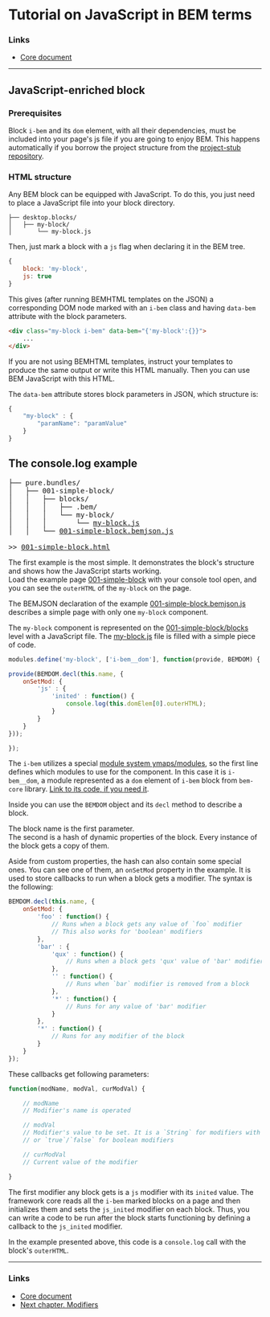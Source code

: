 # Tutorial on JavaScript in BEM terms

### Links
 * [Core document](../00-Intro/00-Intro.en.md)

----------------------------------

## JavaScript-enriched block
### Prerequisites
Block `i-bem` and its `dom` element, with all their dependencies, must be included
into your page's js file if you are going to enjoy BEM. This happens
automatically if you borrow the project structure from the
[project-stub repository](https://github.com/bem/project-stub/).

### HTML structure
Any BEM block can be equipped with JavaScript. To do this, you just need to place
a JavaScript file into your block directory.

```
├── desktop.blocks/
│   ├── my-block/
│       └── my-block.js
```

Then, just mark a block with a `js` flag when declaring it in the BEM tree.

```js
{
    block: 'my-block',
    js: true
}
```

This gives (after running BEMHTML templates on the JSON) a corresponding DOM
node marked with an `i-bem` class and having `data-bem` attribute with the block
parameters.

```html
<div class="my-block i-bem" data-bem="{'my-block':{}}">
    ...
</div>
```

If you are not using BEMHTML templates, instruct your templates to produce the same
output or write this HTML manually. Then you can use BEM JavaScript with this HTML.

The `data-bem` attribute stores block parameters in JSON, which structure is:

```js
{
    "my-block" : {
        "paramName": "paramValue"
    }
}
```

## The console.log example

<pre>├── pure.bundles/
│   ├── 001-simple-block/
│   │   ├── blocks/
│   │   │   ├── .bem/
│   │   │   └── my-block/
│   │   │       └── <a href="https://github.com/bem/bem-js-tutorial/blob/master/pure.bundles/001-simple-block/blocks/my-block/my-block.js">my-block.js</a>
│   │   └── <a href="https://github.com/bem/bem-js-tutorial/blob/master/pure.bundles/001-simple-block/001-simple-block.bemjson.js">001-simple-block.bemjson.js</a>

>> <a href="http://bem.github.io/bem-js-tutorial/pure.bundles/001-simple-block/001-simple-block.html">001-simple-block.html</a></pre>

The first example is the most simple. It demonstrates the block's structure and
shows how the JavaScript starts working.<br/>
Load the example page
[001-simple-block](http://bem.github.io/bem-js-tutorial/pure.bundles/001-simple-block/001-simple-block.html)
with your console tool open, and you can see the `outerHTML` of the `my-block` on
the page.

The BEMJSON declaration of the example
[001-simple-block.bemjson.js](https://github.com/bem/bem-js-tutorial/blob/master/pure.bundles/001-simple-block/001-simple-block.bemjson.js)
describes a simple page with only one `my-block` component.

The `my-block` component is represented on the
[001-simple-block/blocks](https://github.com/bem/bem-js-tutorial/tree/master/pure.bundles/001-simple-block/blocks/my-block)
level with a JavaScript file. The
[my-block.js](https://github.com/bem/bem-js-tutorial/blob/master/pure.bundles/001-simple-block/blocks/my-block/my-block.js)
file is filled with a simple piece of code.

```js
modules.define('my-block', ['i-bem__dom'], function(provide, BEMDOM) {

provide(BEMDOM.decl(this.name, {
    onSetMod: {
        'js' : {
            'inited' : function() {
                console.log(this.domElem[0].outerHTML);
            }
        }
    }
}));

});
```

The `i-bem` utilizes a special [module system
ymaps/modules](https://github.com/ymaps/modules), so the first line defines which
modules to use for the component. In this case it is `i-bem__dom`, a
module represented as a `dom` element of `i-bem` block from `bem-core` library.
[Link to its code, if you need
it](https://github.com/bem/bem-core/blob/v2/common.blocks/i-bem/__dom/i-bem__dom.js).

Inside you can use the `BEMDOM` object and its `decl` method to describe a block.

The block name is the first parameter.<br/>
The second is a hash of dynamic
properties of the block. Every instance of the block gets a copy of them.

Aside from custom properties, the hash can also contain some special ones. You can see one
of them, an `onSetMod` property in the example. It is used to store callbacks to
run when a block gets a modifier. The syntax is the following:

```js
BEMDOM.decl(this.name, {
    onSetMod: {
        'foo' : function() {
            // Runs when a block gets any value of `foo` modifier
            // This also works for 'boolean' modifiers
        },
        'bar' : {
            'qux' : function() {
                // Runs when a block gets 'qux' value of 'bar' modifier
            },
            '' : function() {
                // Runs when `bar` modifier is removed from a block
            },
            '*' : function() {
                // Runs for any value of 'bar' modifier
            }
        },
        '*' : function() {
            // Runs for any modifier of the block
        }
    }
});
```

These callbacks get following parameters:

```js
function(modName, modVal, curModVal) {

    // modName
    // Modifier's name is operated

    // modVal
    // Modifier's value to be set. It is a `String` for modifiers with values
    // or `true`/`false` for boolean modifiers

    // curModVal
    // Current value of the modifier

}
```

The first modifier any block gets is a `js` modifier with its `inited` value.
The framework core reads all the `i-bem` marked blocks on a page and then initializes
them and sets the `js_inited` modifier on each block. Thus, you can
write a code to be run after the block starts functioning by
defining a callback to the `js_inited` modifier.

In the example presented above, this code is a `console.log` call with the block's `outerHTML`.

---------------------------------------
### Links
 * [Core document](../00-Intro/00-Intro.en.md)
 * [Next chapter. Modifiers](../02-Modifiers/02-Modifiers.en.md)

